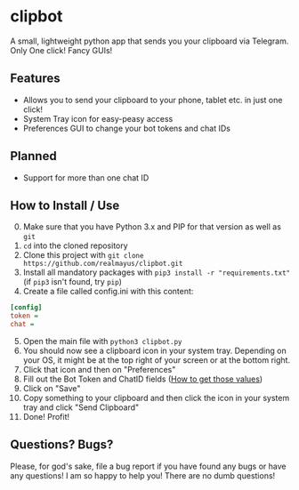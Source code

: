 # clipbot
A small, lightweight python app that sends you your clipboard via Telegram. Only One click! Fancy GUIs!


## Features
* Allows you to send your clipboard to your phone, tablet etc. in just one click!
* System Tray icon for easy-peasy access
* Preferences GUI to change your bot tokens and chat IDs

## Planned
* Support for more than one chat ID

## How to Install / Use
0. Make sure that you have Python 3.x and PIP for that version as well as `git`
1. `cd` into the cloned repository
2. Clone this project with `git clone https://github.com/realmayus/clipbot.git`
3. Install all mandatory packages with `pip3 install -r "requirements.txt"`
   (if `pip3` isn't found, try `pip`)
4. Create a file called config.ini with this content:
  ```ini
  [config]
  token = 
  chat = 
  ```
5. Open the main file with `python3 clipbot.py`
6. You should now see a clipboard icon in your system tray. Depending on your OS, it might be at the top right of your screen or at the bottom right.
7. Click that icon and then on "Preferences"
8. Fill out the Bot Token and ChatID fields ([How to get those values](https://github.com/realmayus/clipbot/wiki/How-to-get-your-credentials))
9. Click on "Save"
10. Copy something to your clipboard and then click the icon in your system tray and click "Send Clipboard"
11. Done! Profit!

## Questions? Bugs?
Please, for god's sake, file a bug report if you have found any bugs or have any questions! I am so happy to help you! There are no dumb questions!
